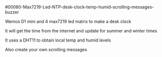 #00080-Max7219-Led-NTP-desk-clock-temp-humid-scrolling-messages-buzzer

Wemos D1 mini and 4 max7219 led matrix to make a desk clock

It will get the time from the internet and update for summer and winter times

It uses a DHT11 to obtain local temp and humid levels

Also create your own scrolling messages
